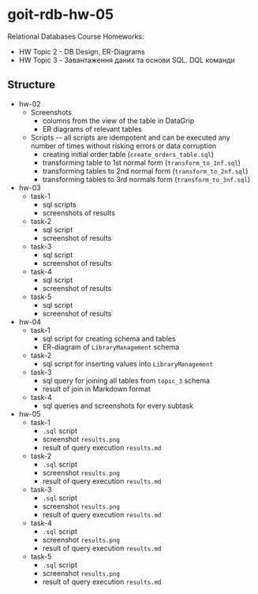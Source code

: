 # goit-rdb-hw-05

Relational Databases Course Homeworks:
* HW Topic 2 - DB Design, ER-Diagrams
* HW Topic 3 - Завантаження даних та основи SQL. DQL команди

## Structure
* hw-02
  * Screenshots
    - columns from the view of the table in DataGrip
    - ER diagrams of relevant tables
  * Scripts -- all scripts are idempotent and can be executed any number of times without risking errors or data corruption
    - creating initial order table (`create_orders_table.sql`)
    - transforming table to 1st normal form (`transform_to_1nf.sql`)
    - transforming tables to 2nd normal form (`transform_to_2nf.sql`)
    - transforming tables to 3rd normals form (`transform_to_3nf.sql`)
* hw-03
  * task-1
    * sql scripts
    * screenshots of results
  * task-2
    * sql script
    * screenshot of results
  * task-3
    * sql script
    * screenshot of results
  * task-4
    * sql script
    * screenshot of results
  * task-5
    * sql script
    * screenshot of results
* hw-04
  * task-1
    * sql script for creating schema and tables
    * ER-diagram of `LibraryManagement` schema
  * task-2
    * sql script for inserting values into `LibraryManagement`
  * task-3
    * sql query for joining all tables from `topic_3` schema
    * result of join in Markdown format
  * task-4
    * sql queries and screenshots for every subtask
* hw-05
  * task-1
    * `.sql` script
    * screenshot `results.png`
    * result of query execution `results.md`
  * task-2
    * `.sql` script
    * screenshot `results.png`
    * result of query execution `results.md`
  * task-3
    * `.sql` script
    * screenshot `results.png`
    * result of query execution `results.md`
  * task-4
    * `.sql` script
    * screenshot `results.png`
    * result of query execution `results.md`
  * task-5
    * `.sql` script
    * screenshot `results.png`
    * result of query execution `results.md`